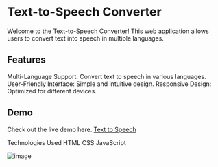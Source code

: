 # Text-to-Speech Converter
Welcome to the Text-to-Speech Converter! This web application allows users to convert text into speech in multiple languages.

## Features
Multi-Language Support: Convert text to speech in various languages.
User-Friendly Interface: Simple and intuitive design.
Responsive Design: Optimized for different devices.
## Demo
Check out the live demo here. [Text to Speech](https://iamvibhav.github.io/Text-to-Speech-Converter/)

Technologies Used
HTML
CSS
JavaScript

![image](https://github.com/iamvibhav/Text-to-Speech-Converter/assets/139247683/ee854e2f-54e8-4d69-8a31-c2c2dd0f2491)
